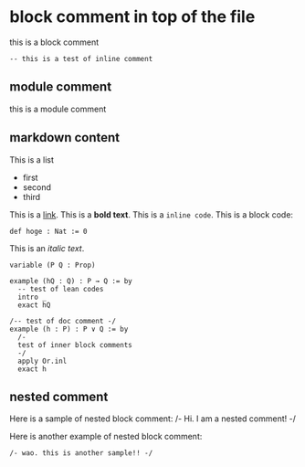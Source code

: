 # block comment in top of the file
this is a block comment

```lean
-- this is a test of inline comment
```

## module comment
this is a module comment

## markdown content
This is a list
* first
* second
* third

This is a [link](hoge).
This is a **bold text**.
This is a `inline code`.
This is a block code:
```lean
def hoge : Nat := 0
```
This is an *italic text*.

```lean
variable (P Q : Prop)

example (hQ : Q) : P → Q := by
  -- test of lean codes
  intro _
  exact hQ

/-- test of doc comment -/
example (h : P) : P ∨ Q := by
  /-
  test of inner block comments
  -/
  apply Or.inl
  exact h
```

## nested comment
Here is a sample of nested block comment:
/- Hi. I am a nested comment! -/

Here is another example of nested block comment:
```lean
/- wao. this is another sample!! -/
```
